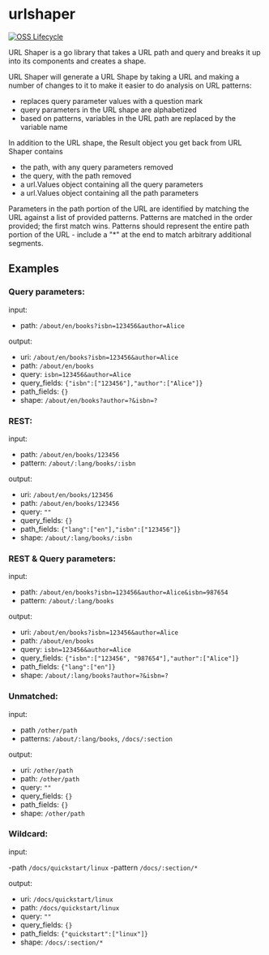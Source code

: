 # urlshaper

[![OSS Lifecycle](https://img.shields.io/osslifecycle/honeycombio/urlshaper)](https://github.com/honeycombio/home/blob/main/honeycomb-oss-lifecycle-and-practices.md)


URL Shaper is a go library that takes a URL path and query and breaks it up into its components and creates a shape.

URL Shaper will generate a URL Shape by taking a URL and making a number of changes to it to make it easier to do analysis on URL patterns:
- replaces query parameter values with a question mark
- query parameters in the URL shape are alphabetized
- based on patterns, variables in the URL path are replaced by the variable name

In addition to the URL shape, the Result object you get back from URL Shaper contains
- the path, with any query parameters removed
- the query, with the path removed
- a url.Values object containing all the query parameters
- a url.Values object containing all the path parameters

Parameters in the path portion of the URL are identified by matching the URL against a list of provided patterns. Patterns are matched in the order provided; the first match wins. Patterns should represent the entire path portion of the URL - include a "*" at the end to match arbitrary additional segments.

## Examples

### Query parameters:

input:

- path: `/about/en/books?isbn=123456&author=Alice`

output:

- uri: `/about/en/books?isbn=123456&author=Alice`
- path: `/about/en/books`
- query: `isbn=123456&author=Alice`
- query_fields: `{"isbn":["123456"],"author":["Alice"]}`
- path_fields: `{}`
- shape: `/about/en/books?author=?&isbn=?`

### REST:

input:

- path: `/about/en/books/123456`
- pattern: `/about/:lang/books/:isbn`

output:

- uri: `/about/en/books/123456`
- path: `/about/en/books/123456`
- query: `""`
- query_fields: `{}`
- path_fields: `{"lang":["en"],"isbn":["123456"]}`
- shape: `/about/:lang/books/:isbn`

### REST & Query parameters:

input:

- path: `/about/en/books?isbn=123456&author=Alice&isbn=987654`
- pattern: `/about/:lang/books`

output:

- uri: `/about/en/books?isbn=123456&author=Alice`
- path: `/about/en/books`
- query: `isbn=123456&author=Alice`
- query_fields: `{"isbn":["123456", "987654"],"author":["Alice"]}`
- path_fields: `{"lang":["en"]}`
- shape: `/about/:lang/books?author=?&isbn=?`

### Unmatched:

input:

- path `/other/path`
- patterns: `/about/:lang/books`, `/docs/:section`

output:

- uri: `/other/path`
- path: `/other/path`
- query: `""`
- query_fields: `{}`
- path_fields: `{}`
- shape: `/other/path`

### Wildcard:

input:

-path `/docs/quickstart/linux`
-pattern `/docs/:section/*`

output:

- uri: `/docs/quickstart/linux`
- path: `/docs/quickstart/linux`
- query: `""`
- query_fields: `{}`
- path_fields: `{"quickstart":["linux"]}`
- shape: `/docs/:section/*`

